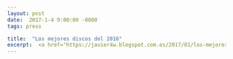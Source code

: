 ```yaml
---
layout: post
date:  2017-1-4 9:00:00 -0800
tags: press

title:  "Los mejores discos del 2016"
excerpt:  <a href="https://javier4w.blogspot.com.es/2017/01/los-mejores-discos-del-2016.html" target="_blank">→</a>
---
```

